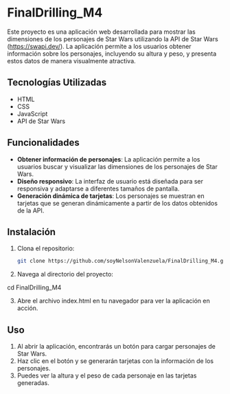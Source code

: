 # FinalDrilling_M4

Este proyecto es una aplicación web desarrollada para mostrar las dimensiones de los personajes de Star Wars utilizando la API de Star Wars (https://swapi.dev/). La aplicación permite a los usuarios obtener información sobre los personajes, incluyendo su altura y peso, y presenta estos datos de manera visualmente atractiva.

## Tecnologías Utilizadas

- HTML
- CSS
- JavaScript
- API de Star Wars

## Funcionalidades

- **Obtener información de personajes**: La aplicación permite a los usuarios buscar y visualizar las dimensiones de los personajes de Star Wars.
- **Diseño responsivo**: La interfaz de usuario está diseñada para ser responsiva y adaptarse a diferentes tamaños de pantalla.
- **Generación dinámica de tarjetas**: Los personajes se muestran en tarjetas que se generan dinámicamente a partir de los datos obtenidos de la API.

## Instalación

1. Clona el repositorio:

   ```bash
   git clone https://github.com/soyNelsonValenzuela/FinalDrilling_M4.git

2.	Navega al directorio del proyecto:

   cd FinalDrilling_M4  	
   
3.	Abre el archivo index.html en tu navegador para ver la aplicación en acción.

## Uso

1. Al abrir la aplicación, encontrarás un botón para cargar personajes de Star Wars.
2. Haz clic en el botón y se generarán tarjetas con la información de los personajes.
3. Puedes ver la altura y el peso de cada personaje en las tarjetas generadas.
